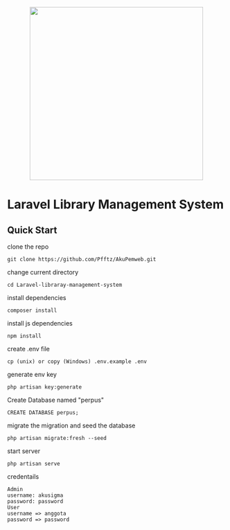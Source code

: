 <p align="center"><a href="https://laravel.com" target="_blank"><img src="https://raw.githubusercontent.com/laravel/art/master/logo-lockup/5%20SVG/2%20CMYK/1%20Full%20Color/laravel-logolockup-cmyk-red.svg" width="400"></a></p>

# Laravel Library Management System

## Quick Start 
clone the repo
```
git clone https://github.com/Pfftz/AkuPemweb.git
```
change current directory
```
cd Laravel-libraray-management-system
```
install dependencies
```
composer install
```
install js dependencies
```
npm install
````
create .env file
```
cp (unix) or copy (Windows) .env.example .env
```
generate env key
```
php artisan key:generate
```
Create Database named "perpus"
```
CREATE DATABASE perpus;
```
migrate the migration and seed the database
```
php artisan migrate:fresh --seed
```
start server
```
php artisan serve
```
credentails
```
Admin
username: akusigma
password: password
User
username => anggota
password => password
```
